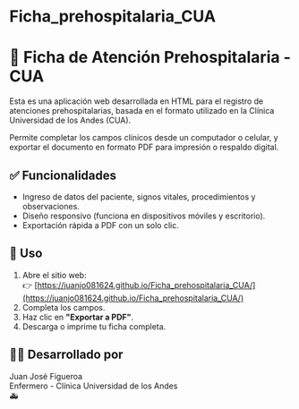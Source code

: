 # Ficha_prehospitalaria_CUA
# 📝 Ficha de Atención Prehospitalaria - CUA

Esta es una aplicación web desarrollada en HTML para el registro de atenciones prehospitalarias, basada en el formato utilizado en la Clínica Universidad de los Andes (CUA).

Permite completar los campos clínicos desde un computador o celular, y exportar el documento en formato PDF para impresión o respaldo digital.

## ✅ Funcionalidades

- Ingreso de datos del paciente, signos vitales, procedimientos y observaciones.
- Diseño responsivo (funciona en dispositivos móviles y escritorio).
- Exportación rápida a PDF con un solo clic.

## 🚀 Uso

1. Abre el sitio web:  
   👉 [https://juanjo081624.github.io/Ficha_prehospitalaria_CUA/](https://juanjo081624.github.io/Ficha_prehospitalaria_CUA/)
2. Completa los campos.
3. Haz clic en **\"Exportar a PDF\"**.
4. Descarga o imprime tu ficha completa.

## 🧑‍💻 Desarrollado por

Juan José Figueroa  
Enfermero - Clínica Universidad de los Andes  
🚑
